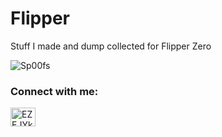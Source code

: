 # Flipper
Stuff I made and dump collected for Flipper Zero




<p align="left"> <img src="https://komarev.com/ghpvc/?username=Sp00fs&label=Profile%20views&color=0e75b6&style=flat" alt="Sp00fs" /> </p>

<h3 align="left">Connect with me:</h3>
<p align="left">
<a href="https://discord.gg/UrRnFxydSV" target="blank"><img align="center" src="https://raw.githubusercontent.com/rahuldkjain/github-profile-readme-generator/master/src/images/icons/Social/discord.svg" alt="EZEJYkhhdf" height="30" width="40" /></a>



